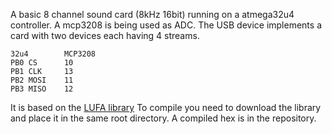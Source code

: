 A basic 8 channel sound card (8kHz 16bit) running on a atmega32u4 controller. A mcp3208 is being used as ADC. The USB device implements a card with two devices each having 4 streams. 
```
32u4		MCP3208
PB0 CS	 	10	
PB1 CLK  	13
PB2	MOSI 	11
PB3 MISO 	12
```
It is based on the [LUFA library](http://www.fourwalledcubicle.com/)
To compile you need to download the library and place it in the same root directory. A compiled hex is in the repository. 

